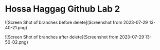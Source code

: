 

# Hossa Haggag Github Lab 2 

<!-- insert images  -->

![Screen Shot of branches before delete](Screenshot from 2023-07-29 13-40-21.png)

![Screen Shot of branches after delete](Screenshot from 2023-07-29 13-50-02.png)